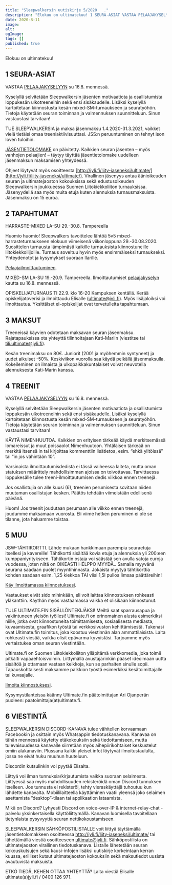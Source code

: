 ```yaml
---
title: "Sleepwalkersin uutiskirje 5/2020   ."
description: "Elokuu on ultimatekuu! 1 SEURA-ASIAT VASTAA PELAAJAKYSELYYN su 16.8. mennessä. Kyselyllä selvitetään Sleepwalkersin jäsenten motivaatiota ja osallistumista loppukesän ulkotreeneihin sekä ensi sisäkaudelle. Lisäksi kyselyllä kartoitetaan kiinnostusta kesän mixed-SM-turnaukseen ja seuratyöhön. Tietoja käytetään seuran toiminnan ja valmennuksen suunnitteluun. Sinun vastaustasi tarvitaan! TUE SLEEPWALKERSIA ja maksa jäsenmaksu 1.4.2020-31.3.2021, vaikket vielä tietäisi omaa treeniaktiivisuuttasi. JSS:n peruuntuminen on tehnyt"
date: 2020-8-11
image:
alt:
ogImage:
tags: []
published: true
---
```

Elokuu on ultimatekuu!

1 SEURA-ASIAT
-------------

VASTAA [PELAAJAKYSELYYN](https://forms.gle/Q3nHDWVxKTZTJpQf7) su 16.8. mennessä.

Kyselyllä selvitetään Sleepwalkersin jäsenten motivaatiota ja osallistumista loppukesän ulkotreeneihin sekä ensi sisäkaudelle. Lisäksi kyselyllä kartoitetaan kiinnostusta kesän mixed-SM-turnaukseen ja seuratyöhön. Tietoja käytetään seuran toiminnan ja valmennuksen suunnitteluun. Sinun vastaustasi tarvitaan!

TUE SLEEPWALKERSIA ja maksa jäsenmaksu 1.4.2020-31.3.2021, vaikket vielä tietäisi omaa treeniaktiivisuuttasi. JSS:n peruuntuminen on tehnyt ison loven tuloihin.

[JÄSENTIETOLOMAKE](https://forms.gle/GdzoyTMqS5Z9n9648.) on päivitetty. Kaikkien seuran jäsenten – myös vanhojen pelaajien! – täytyy täyttää jäsentietolomake uudelleen jäsenmaksun maksamisen yhteydessä.

Ohjeet löytyvät myös osoitteesta [http://jyli.fi/liity-jaseneksi/ultimate/](http://jyli.fi/liity-jaseneksi/ultimate/). Virallinen jäsenyys antaa äänioikeuden seuran ja ultimatejaoston kokouksissa sekä edustusoikeuden Sleepwalkersin joukkueessa Suomen Liitokiekkoliiton turnauksissa. Jäsenyydellä saa myös muita etuja kuten alennuksia turnausmaksuista. Jäsenmaksu on 15 euroa.

2 TAPAHTUMAT
------------

HARRASTE-MIXED LA-SU 29.-30.8. Tampereella

Huomio huomio! Sleepwalkers tavoittelee lähtöä 5v5 mixed-harrasteturnaukseen elokuun viimeisenä viikonloppuna 29.-30.08.2020. Suosittelen turnausta lämpimästi kaikille turnauksista kiinnostuneille liitokiekkoilijoille. Turnaus soveltuu hyvin myös ensimmäiseksi turnaukseksi. Yhteydenotot ja kysymykset suoraan Ilarille.

[Pelaajailmoittautuminen](https://forms.gle/B67UvJCRByrGypJ4A).

MIXED-SM LA-SU 19.-20.9. Tampereella. Ilmoittautumiset [pelaajakyselyn](https://forms.gle/Q3nHDWVxKTZTJpQf7) kautta su 16.8. mennessä.

OPISKELIJATURNAUS TI 22.9. klo 16-20 Kampuksen kentällä. Kerää opiskelijatoverisi ja ilmoittaudu Elisalle (ultimate@jyli.fi). Myös lisäjaloiksi voi ilmoittautua. Yksittäiset ei-opiskelijat ovat tervetulleita tapahtumaan.

3 MAKSUT
--------

Treeneissä käyvien odotetaan maksavan seuran jäsenmaksu. Rajatapauksissa ota yhteyttä tilinhoitajaan Kati-Mariin (viestitse tai tili.ultimate@jyli.fi).

Kesän treenimaksu on 80€. Juniorit (2001 ja myöhemmin syntyneet) ja uudet aikuiset -50%. Keskiviikon vuorolla saa käydä pelkällä jäsenmaksulla. Kokeileminen on ilmaista ja ulkopaikkakuntalaiset voivat neuvotella alennuksesta Kati-Marin kanssa.

4 TREENIT
---------

VASTAA [PELAAJAKYSELYYN](https://forms.gle/Q3nHDWVxKTZTJpQf7) su 16.8. mennessä.

Kyselyllä selvitetään Sleepwalkersin jäsenten motivaatiota ja osallistumista loppukesän ulkotreeneihin sekä ensi sisäkaudelle. Lisäksi kyselyllä kartoitetaan kiinnostusta kesän mixed-SM-turnaukseen ja seuratyöhön. Tietoja käytetään seuran toiminnan ja valmennuksen suunnitteluun. Sinun vastaustasi tarvitaan!

KÄYTÄ NIMENHUUTOA. Kaikkien on erityisen tärkeää käydä merkitsemässä lomareissut ja muut poissaolot Nimenhuutoon. Yhtäläisen tärkeää on merkitä itsensä in tai kirjoittaa kommenttiin lisätietoa, esim. “ehkä ylitöissä” tai “in jos vähintään 10”.

Varsinaista ilmoittautumisdedistä ei tässä vaiheessa laiteta, mutta oman statuksen määrittely mahdollisimman ajoissa on toivottavaa. Tarvittaessa loppukesälle tulee treeni-ilmoittautumisen dedis viikkoa ennen treenejä.

Jos osallistujia on alle kuusi (6), treenien perumisesta sovitaan niiden muutaman osallistujan kesken. Päätös tehdään viimeistään edellisenä päivänä.

Huom! Jos treenit joudutaan perumaan alle viikko ennen treenejä, joudumme maksamaan vuorosta. Eli viime hetken peruminen ei ole se tilanne, jota haluamme toistaa.

5 MUU
-----

JSW-TÄHTIKORTTI. Lähde mukaan hankkimaan parempia seuraetuja itsellesi ja kavereille! Tähtikortti sisältää kovia etuja ja alennuksia yli 200:een kumppaniyritykseen. Tähtikortin ostaja voi säästää sen avulla satoja euroja vuodessa, joten niitä on OIKEASTI HELPPO MYYDÄ.. Samalla myyvänä seurana saadaan puolet myyntihinnasta. Jokaista myytyä tähtikorttia kohden saadaan esim. 1,25 kiekkoa TAI viisi 1,5l pulloa limsaa päättäreihin!

[Käy ilmoittamassa kiinnostuksesi](https://forms.gle/zGqR9HqodSRbidS19).

Vastaukset eivät sido mihinkään, eli voit laittaa kiinnostuksen rohkeasti yläkanttiin. Käythän myös vastaamassa vaikka et olisikaan kiinnostunut.

TULE ULTIMATE.FIN SISÄLLÖNTEKIJÄKSI! Meiltä saat sparrausapua ja vakiintuneen yleisön työllesi! Ultimate.fi on erinomainen alusta esimerkiksi niille, jotka ovat kiinnostuneita toimittamisesta, sosiaalisesta mediasta, kuvaamisesta, graafikon työstä tai verkkosivuston kehittämisestä. Tukenasi ovat Ultimate.fin toimitus, joka koostuu viestinnän alan ammattilaisista. Laita rohkeasti viestiä, vaikka olisit epävarma kyvyistäsi. Tarjoamme myös vertaistukea oman seuran viestintään.

Ultimate.fi on Suomen Liitokiekkoliiton ylläpitämä verkkomedia, joka toimii pitkälti vapaaehtoisvoimin. Liittymällä avustajarinkiin pääset ideoimaan uutta sisältöä ja ottamaan vastaan keikkoja, kun se parhaiten sinulle sopii. Tapauskohtaisesti maksamme palkkion työstä esimerkiksi kesätoimittajalle tai kuvaajalle.

[Ilmoita kiinnostuksesi](https://forms.gle/Vug45MK2qe65Rr2a6).

Kysymystilanteissa käänny Ultimate.fin päätoimittajan Ari Ojanperän puoleen: paatoimittaja(at)ultimate.fi.

6 VIESTINTÄ
-----------

SLEEPWALKERSIN DISCORD-KANAVA tulee vähitellen korvaamaan Facebookin ja osittain myös Whatsappin tiedotuskanavana. Kanavaa on tähän mennessä käytetty etäkokouksiin sekä tiedottamiseen, mutta tulevaisuudessa kanavalle siirretään myös aihepiirikohtaiset keskustelut omiin alakanaviin. Plussana kaikki yleiset infot löytyvät ilmoitustaululta, jossa ne eivät huku muuhun huuteluun.

Discordin kutsulinkin voi pyytää Elisalta.

Liittyä voi ilman tunnuksia/kirjautumista vaikka suoraan selaimesta. Liittyessä saa myös mahdollisuuden rekisteröidä oman Discord tunnuksen itselleen. Jos tunnusta ei rekisteröi, tehty vieraskäyttäjä tuhoutuu kun lähdette kanavalta. Mobiililaitteella käyttäminen vaatii yleensä joko selaimen asettamista ”desktop”-tilaan tai applikaation lataamista.

Mikä on Discord? Lyhyesti Discord on voice-over-IP & internet-relay-chat -palvelu yksinkertaisella käyttöliittymällä. Kanavan luomisella tavoitellaan tietynlaista pysyvyyttä seuran nettikokoustamiseen.

SLEEPWALKERSIN SÄHKÖPOSTILISTALLE voit liittyä täyttämällä jäsentietolomakkeen osoitteessa http://jyli.fi/liity-jaseneksi/ultimate/ tai lähettämällä viestiä osoitteeseen ultimate@jyli.fi. Sähköpostilista on ultimatejaoston virallinen tiedotuskanava. Listalle lähetetään seuran kokouskutsujen sekä kausi-infojen lisäksi uutiskirje korkeintaan kerran kuussa, erilliset kutsut ultimatejaoston kokouksiin sekä maksutiedot uusista avautuvista maksuista.

ETKÖ TIEDÄ, KEHEN OTTAA YHTEYTTÄ? Laita viestiä Elisalle ultimate(a)jyli.fi / 0400 126 971.
